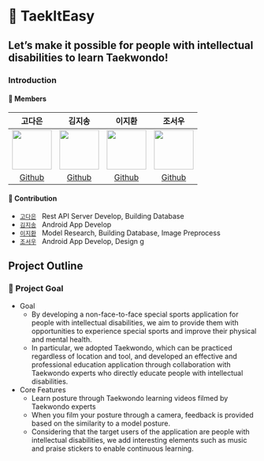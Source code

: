 # 🥋 TaekItEasy

## Let’s make it possible for people with intellectual disabilities to learn Taekwondo!

### Introduction 



#### 👥 Members  

고다은|김지송|이지환|조서우|
:-:|:-:|:-:|:-:
<img src='https://avatars.githubusercontent.com/u/101170415?v=4' height=80 width=80px></img>|<img src='https://avatars.githubusercontent.com/u/43240607?v=4' height=80 width=80px></img>|<img src='https://avatars.githubusercontent.com/u/131218154?v=4' height=80 width=80px></img>|<img src='https://avatars.githubusercontent.com/u/140501944?v=4' height=80 width=80px></img>|
[Github](https://github.com/dangeunii)|[Github](https://github.com/NaZe0320)|[Github](https://github.com/abcd-EGH)|[Github](https://github.com/suwuim)
#### 🔅 Contribution  

- [`고다은`](https://github.com/dangeunii) &nbsp; Rest API Server Develop, Building Database
- [`김지송`](https://github.com/NaZe0320) &nbsp; Android App Develop
- [`이지환`](https://github.com/abcd-EGH) &nbsp; Model Research, Building Database, Image Preprocess 
- [`조서우`](https://github.com/suwuim) &nbsp; Android App Develop, Design
g


## Project Outline

### 🎯 Project Goal

* Goal
    * By developing a non-face-to-face special sports application for people with intellectual disabilities, we aim to provide them with opportunities to experience special sports and improve their physical and mental health.
    * In particular, we adopted Taekwondo, which can be practiced regardless of location and tool, and developed an effective and professional education application through collaboration with Taekwondo experts who directly educate people with intellectual disabilities.
* Core Features
    * Learn posture through Taekwondo learning videos filmed by Taekwondo experts
    * When you film your posture through a camera, feedback is provided based on the similarity to a model posture.
    * Considering that the target users of the application are people with intellectual disabilities, we add interesting elements such as music and praise stickers to enable continuous learning.
